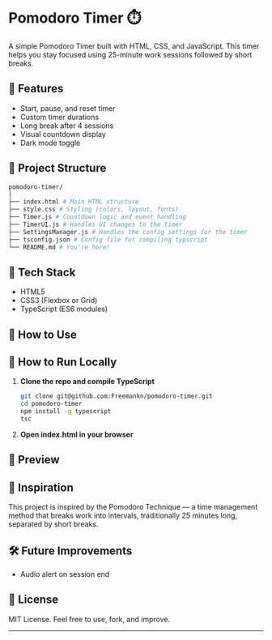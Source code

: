 # Pomodoro Timer ⏱️

A simple Pomodoro Timer built with HTML, CSS, and JavaScript. This timer helps you stay focused using 25-minute work sessions followed by short breaks.

## 🚀 Features

- Start, pause, and reset timer
- Custom timer durations
- Long break after 4 sessions
- Visual countdown display
- Dark mode toggle

## 📁 Project Structure

```bash
pomodoro-timer/
│
├── index.html # Main HTML structure
├── style.css # Styling (colors, layout, fonts)
├── Timer.js # Countdown logic and event handling
├── TimerUI.js # Handles UI changes to the timer
├── SettingsManager.js # Handles the config settings for the timer
├── tsconfig.json # Config file for compiling typscript
└── README.md # You're here!
```

## 🔧 Tech Stack

- HTML5
- CSS3 (Flexbox or Grid)
- TypeScript (ES6 modules)

## 🎯 How to Use

## 🧪 How to Run Locally

1. **Clone the repo and compile TypeScript**

   ```bash
   git clone git@github.com:Freemankn/pomodoro-timer.git
   cd pomodoro-timer
   npm install -g typescript
   tsc
   ```

2. **Open index.html in your browser**

## 📸 Preview

## 📌 Inspiration

This project is inspired by the Pomodoro Technique — a time management method that breaks work into intervals, traditionally 25 minutes long, separated by short breaks.

## 🛠️ Future Improvements

- Audio alert on session end

## 📄 License

MIT License. Feel free to use, fork, and improve.

---
